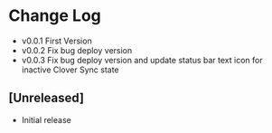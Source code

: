 # Change Log

- v0.0.1 First Version
- v0.0.2 Fix bug deploy version
- v0.0.3 Fix bug deploy version and update status bar text icon for inactive Clover Sync state

## [Unreleased]

- Initial release
